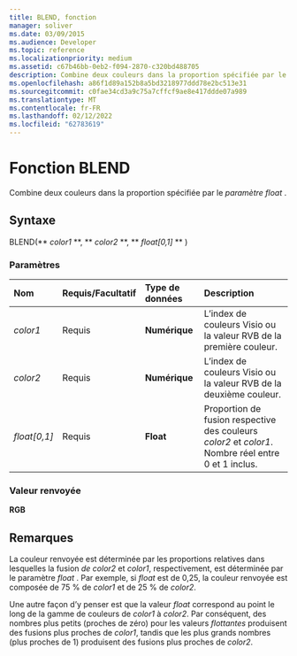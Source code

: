 ```yaml
---
title: BLEND, fonction
manager: soliver
ms.date: 03/09/2015
ms.audience: Developer
ms.topic: reference
ms.localizationpriority: medium
ms.assetid: c67b46bb-0eb2-f094-2870-c320bd488705
description: Combine deux couleurs dans la proportion spécifiée par le paramètre float.
ms.openlocfilehash: a86f1d89a152b8a5bd3218977ddd78e2bc513e31
ms.sourcegitcommit: c0fae34cd3a9c75a7cffcf9ae8e417ddde07a989
ms.translationtype: MT
ms.contentlocale: fr-FR
ms.lasthandoff: 02/12/2022
ms.locfileid: "62783619"
---
```

# <a name="blend-function"></a>Fonction BLEND

Combine deux couleurs dans la proportion spécifiée par le  _paramètre float_ . 
  
## <a name="syntax"></a>Syntaxe

BLEND(** *color1* **, ** *color2* **, ** *float[0,1]* ** ) 
  
### <a name="parameters"></a>Paramètres

|**Nom**|**Requis/Facultatif**|**Type de données**|**Description**|
|:-----|:-----|:-----|:-----|
| _color1_ <br/> |Requis  <br/> |**Numérique** <br/> |L’index de couleurs Visio ou la valeur RVB de la première couleur. |
| _color2_ <br/> |Requis  <br/> |**Numérique** <br/> |L’index de couleurs Visio ou la valeur RVB de la deuxième couleur. |
| _float[0,1]_ <br/> |Requis  <br/> |**Float** <br/> |Proportion de fusion respective des couleurs  _color2_ et  _color1_. Nombre réel entre 0 et 1 inclus. |
   
### <a name="return-value"></a>Valeur renvoyée

 **RGB**
  
## <a name="remarks"></a>Remarques

La couleur renvoyée est déterminée par les proportions relatives dans lesquelles la fusion  _de color2_ et  _color1_, respectivement, est déterminée par le paramètre  _float_ . Par exemple, si  _float_ est de 0,25, la couleur renvoyée est composée de 75 % de  _color1_ et de 25 % de  _color2_. 
  
Une autre façon d’y penser est que la valeur  _float_ correspond au point le long de la gamme de couleurs de  _color1_ à  _color2_. Par conséquent, des nombres plus petits (proches de zéro) pour les valeurs  _flottantes_ produisent des fusions plus proches de  _color1_, tandis que les plus grands nombres (plus proches de 1) produisent des fusions plus proches de  _color2_.
  


